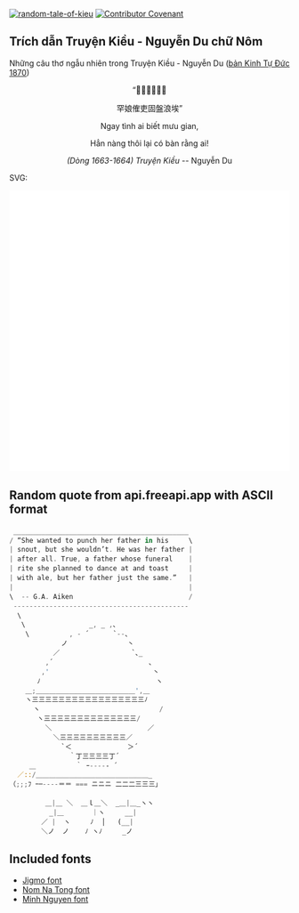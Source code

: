 [![random-tale-of-kieu](https://github.com/huuquyet/random-tale-of-kieu/actions/workflows/random-tale-of-kieu.yml/badge.svg)](https://github.com/huuquyet/random-tale-of-kieu/actions/workflows/random-tale-of-kieu.yml)
[![Contributor Covenant](https://img.shields.io/badge/Contributor%20Covenant-2.1-4baaaa.svg)](.github/CODE_OF_CONDUCT.md "Contributor Covenant 2.1")

## Trích dẫn Truyện Kiều - Nguyễn Du chữ Nôm

Những câu thơ ngẫu nhiên trong Truyện Kiều - Nguyễn Du ([bản Kinh Tự Đức 1870](https://vi.wikisource.org/wiki/Truy%E1%BB%87n_Ki%E1%BB%81u_(b%E1%BA%A3n_Kinh_T%E1%BB%B1_%C4%90%E1%BB%A9c_1870)))

<div align="center">
<!-- START_KIEU -->
      <p class="nom">“𣦍情埃別謀奸</p>
      <p class="nom">罕娘傕吏固盤浪埃”</p>
      <p class="quocngu">Ngay tình ai biết mưu gian,</p>
      <p class="quocngu">Hẳn nàng thôi lại có bàn rằng ai!</p>
      <p class="author"><i>(Dòng 1663-1664) Truyện Kiều</i> -- Nguyễn Du</p>
<!-- END_KIEU -->
</div>

SVG:

<div align="center">
  <img src="./assets/random-kieu.svg" alt="The Tale of Kieu - Nguyen Du">
</div>

## Random quote from api.freeapi.app with ASCII format

<!-- START_QUOTE -->
```rust
 ____________________________________________
/ “She wanted to punch her father in his     \
| snout, but she wouldn’t. He was her father |
| after all. True, a father whose funeral    |
| rite she planned to dance at and toast     |
| with ale, but her father just the same.”   |
|                                            |
\  -- G.A. Aiken                             /
 --------------------------------------------
  \
   \                _, _ ,､
    \          , - ´      `--、
             ノ               丶
           ／                  `､_
         ,´                        、
        ,'                          丶
       ﾉ                             ヽ
    ＿;＿＿＿＿＿＿＿＿＿＿＿＿＿＿＿',＿
    ヽ三三三三三三三三三三三三三三三三三ﾉ
      ヽ                              /
       ヽ三三三三三三三三三三三三三三/
         ＼                        ／
           ＼三三三三三三三三三三／
             `＜              ＞´
               ｀丁三三三三丁´
     ＿          ｀ ｰ----‐ ´
  ／::/＿＿＿＿＿＿＿＿＿＿＿＿＿＿＿＿＿_
（;;;ﾌ ｰ─----＝＝ === ニニニ 二二二三三三｣

         ＿|＿ ＼  ＿ｌ＿＼  _＿|＿_ヽヽ
          _|＿       ｜ヽ     __|
        ／ |  ヽ     ﾉ  │   (__|
        ＼ノ  ノ    ﾉ ヽﾉ     _ノ 
```
<!-- END_QUOTE -->

## Included fonts

- [Jigmo font](https://github.com/kamichikoichi/jigmo)
- [Nom Na Tong font](https://github.com/nomfoundation/font)
- [Minh Nguyen font](https://github.com/TKYKmori/Minh-Nguyen)

